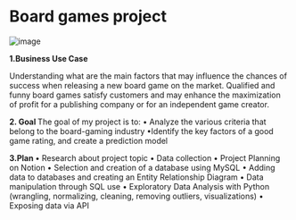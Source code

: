 # Board games project


![image](https://github.com/user-attachments/assets/07c726bc-5713-4703-8d34-6cae5fc94827)


<b> 1.Business Use Case </b>

  Understanding what are the main factors that may influence the chances of success when releasing a new board game on the market.
  Qualified and funny board games satisfy customers and may enhance the maximization of profit for a publishing company or for an independent game creator.


<b> 2. Goal </b>
The goal of my project is to:
• Analyze the various criteria that belong to the board-gaming industry
•Identify the key factors of a good game rating, and create a prediction model


<b> 3.Plan </b>
• Research about project topic
• Data collection
• Project Planning on Notion
• Selection and creation of a database using MySQL
• Adding data to databases and creating an Entity Relationship Diagram
• Data manipulation through SQL use
• Exploratory Data Analysis with Python (wrangling, normalizing, cleaning, removing outliers, visualizations)
• Exposing data via API
